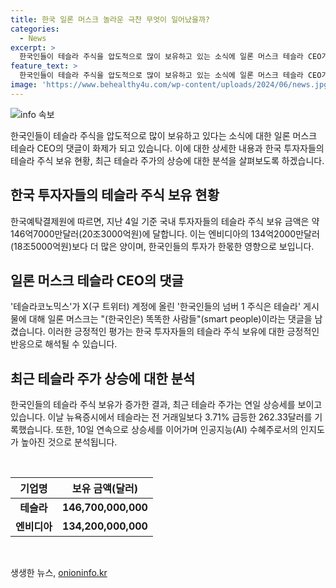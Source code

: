 ```yaml
---
title: 한국 일론 머스크 놀라운 극찬 무엇이 일어났을까?
categories:
  - News
excerpt: >
  한국인들이 테슬라 주식을 압도적으로 많이 보유하고 있는 소식에 일론 머스크 테슬라 CEO가 한국인은 똑똑한 사람들이라는 댓글을 달았다. 한국 투자자들의 테슬라 주식 보유 금액은 약 146억7000만달러로, 엔비디아의 것보다 더 많은데 이는 한국 투자자들의 기여도가 크다는 것을 시사한다. 최근 테슬라 주가는 연일 상승하고 있으며, 이는 분기 차량 인도량이 시장 예상을 상회하고 인공지능(AI) 수혜주로서의 평가가 높아지고 있기 때문이다.
feature_text: >
  한국인들이 테슬라 주식을 압도적으로 많이 보유하고 있는 소식에 일론 머스크 테슬라 CEO가 한국인은 똑똑한 사람들이라는 댓글을 달았다. 한국 투자자들의 테슬라 주식 보유 금액은 약 146억7000만달러로, 엔비디아의 것보다 더 많은데 이는 한국 투자자들의 기여도가 크다는 것을 시사한다. 최근 테슬라 주가는 연일 상승하고 있으며, 이는 분기 차량 인도량이 시장 예상을 상회하고 인공지능(AI) 수혜주로서의 평가가 높아지고 있기 때문이다.
image: 'https://www.behealthy4u.com/wp-content/uploads/2024/06/news.jpg'
---
```


<p><img src="https://www.behealthy4u.com/wp-content/uploads/2024/06/news.jpg" alt="info 속보" /></p>

<p data-ke-size="size16">한국인들이 테슬라 주식을 압도적으로 많이 보유하고 있다는 소식에 대한 일론 머스크 테슬라 CEO의 댓글이 화제가 되고 있습니다. 이에 대한 상세한 내용과 한국 투자자들의 테슬라 주식 보유 현황, 최근 테슬라 주가의 상승에 대한 분석을 살펴보도록 하겠습니다.</p>

<h2 data-ke-size="size26">한국 투자자들의 테슬라 주식 보유 현황</h2>

<p data-ke-size="size16">한국예탁결제원에 따르면, 지난 4일 기준 국내 투자자들의 테슬라 주식 보유 금액은 약 146억7000만달러(20조3000억원)에 달합니다. 이는 엔비디아의 134억2000만달러(18조5000억원)보다 더 많은 양이며, 한국인들의 투자가 한몫한 영향으로 보입니다. </p>

<h2 data-ke-size="size26">일론 머스크 테슬라 CEO의 댓글</h2>

<p data-ke-size="size16">'테슬라코노믹스'가 X(구 트위터) 계정에 올린 '한국인들의 넘버 1 주식은 테슬라' 게시물에 대해 일론 머스크는 "(한국인은) 똑똑한 사람들"(smart people)이라는 댓글을 남겼습니다. 이러한 긍정적인 평가는 한국 투자자들의 테슬라 주식 보유에 대한 긍정적인 반응으로 해석될 수 있습니다.</p>

<h2 data-ke-size="size26">최근 테슬라 주가 상승에 대한 분석</h2>

<p data-ke-size="size16">한국인들의 테슬라 주식 보유가 증가한 결과, 최근 테슬라 주가는 연일 상승세를 보이고 있습니다. 이날 뉴욕증시에서 테슬라는 전 거래일보다 3.71% 급등한 262.33달러를 기록했습니다. 또한, 10일 연속으로 상승세를 이어가며 인공지능(AI) 수혜주로서의 인지도가 높아진 것으로 분석됩니다.</p>

<p data-ke-size="size16">&nbsp;</p>

<table>
    <thead>
        <tr>
            <th><b>기업명</b></th>
            <th><b>보유 금액(달러)</b></th>
        </tr>
    </thead>
    <tbody>
        <tr>
            <td style="text-align: center; height: 17px;"><b>테슬라</b></td>
            <td style="text-align: center; height: 17px;"><b>146,700,000,000</b></td>
        </tr>
        <tr>
            <td style="text-align: center; height: 17px;"><b>엔비디아</b></td>
            <td style="text-align: center; height: 17px;"><b>134,200,000,000</b></td>
        </tr>
    </tbody>
</table>

<p data-ke-size="size16">&nbsp;</p>
생생한 뉴스, <a href="https://onioninfo.kr" rel="dofollow">onioninfo.kr</a>


